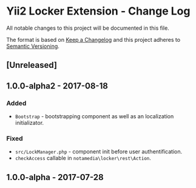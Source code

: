 # Yii2 Locker Extension - Change Log

All notable changes to this project will be documented in this file.

The format is based on [Keep a Changelog](http://keepachangelog.com/)
and this project adheres to [Semantic Versioning](http://semver.org/).

## [Unreleased]

## 1.0.0-alpha2 - 2017-08-18

### Added
- `Bootstrap` - bootstrapping component as well as an localization initializator.

### Fixed
- `src/LockManager.php` - component init before user authentification.
- `checkAccess` callable in `notamedia\locker\rest\Action`.

## 1.0.0-alpha - 2017-07-28